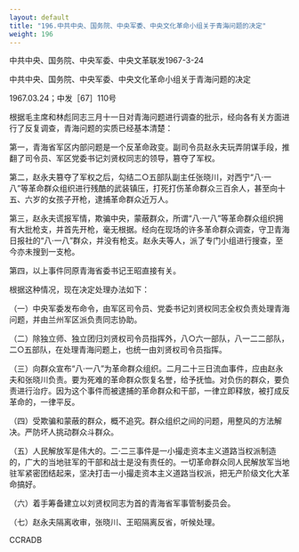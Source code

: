 ```yaml
---
layout: default
title: "196.中共中央、国务院、中央军委、中央文化革命小组关于青海问题的决定"
weight: 196
---
```


中共中央、国务院、中央军委、中央文革联发1967-3-24

中共中央、国务院、中央军委、中央文化革命小组关于青海问题的决定

1967.03.24；中发［67］110号

根据毛主席和林彪同志三月十一日对青海问题进行调查的批示，经向各有关方面进行了反复调查，青海问题的实质已经基本清楚：

第一，青海省军区内部问题是一个反革命政变。副司令员赵永夫玩弄阴谋手段，推翻了司令员、军区党委书记刘贤权同志的领导，篡夺了军权。

第二，赵永夫篡夺了军权之后，勾结二○五部队副主任张晓川，对西宁“八·一八”等革命群众组织进行残酷的武装镇压，打死打伤革命群众三百余人，甚至向十五、六岁的女孩子开枪，逮捕革命群众近万人。

第三，赵永夫谎报军情，欺骗中央，蒙蔽群众，所谓“八·一八”等革命群众组织拥有大批枪支，并首先开枪，毫无根据。经向在现场的许多革命群众调查，守卫青海日报社的“八·一八”群众，并没有枪支。赵永夫等人，派了专门小组进行搜查，至今亦未搜到一支枪。

第四，以上事件同原青海省委书记王昭直接有关。

根据这种情况，现在决定处理办法如下：

（一）中央军委发布命令，由军区司令员、党委书记刘贤权同志全权负责处理青海问题，并由兰州军区派负责同志协助。

（二）除独立师、独立团归刘贤权司令员指挥外，八○六一部队，八一二二部队，二○五部队，在处理青海问题上，也统一由刘贤权司令员指挥。

（三）向群众宣布“八·一八”为革命群众组织。二月二十三日流血事件，应由赵永夫和张晓川负责。要为死难的革命群众恢复名誉，给予抚恤。对负伤的群众，要负责进行治疗。因为这个事件而被逮捕的革命群众和干部，一律立即释放，被打成反革命的，一律平反。

（四）受欺骗和蒙蔽的群众，概不追究。群众组织之间的问题，用整风的方法解决。严防坏人挑动群众斗群众。

（五）人民解放军是伟大的。二·二三事件是一小撮走资本主义道路当权派制造的，广大的当地驻军的干部和战士是没有责任的。一切革命群众同人民解放军当地驻军紧密团结起来，坚决打击一小撮走资本主义道路当权派，把无产阶级文化大革命搞好。

（六）着手筹备建立以刘贤权同志为首的青海省军事管制委员会。

（七）赵永夫隔离收审，张晓川、王昭隔离反省，听候处理。

CCRADB

